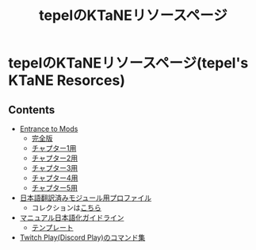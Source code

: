 ﻿---
layout: default
title: tepelのKTaNEリソースページ
description: tepelが作成したKTaNEのリソース一覧です。MODのマニュアルやチュートリアル、翻訳情報などがあります。
lang: ja_JP
---

# tepelのKTaNEリソースページ(tepel's KTaNE Resorces)

## Contents

* [Entrance to Mods](https://tepel-chen.github.io/Entrance%20to%20Mods)
  * [完全版](https://tepel-chen.github.io/Entrance%20to%20Mods/Entrance%20To%20Mods%20Complete.html)
  * [チャプター1用](https://tepel-chen.github.io/Entrance%20to%20Mods/Entrance%20To%20Mods%20Chapter1.html)
  * [チャプター2用](https://tepel-chen.github.io/Entrance%20to%20Mods/Entrance%20To%20Mods%20Chapter2.html)
  * [チャプター3用](https://tepel-chen.github.io/Entrance%20to%20Mods/Entrance%20To%20Mods%20Chapter3.html)
  * [チャプター4用](https://tepel-chen.github.io/Entrance%20to%20Mods/Entrance%20To%20Mods%20Chapter4.html)
  * [チャプター5用](https://tepel-chen.github.io/Entrance%20to%20Mods/Entrance%20To%20Mods%20Chapter5.html)
* [日本語翻訳済みモジュール用プロファイル](/JaProfiles)
  * コレクションは[こちら](https://steamcommunity.com/sharedfiles/filedetails/?id=2276193037)
* [マニュアル日本語化ガイドライン](/TranslationGuideline)
  * [テンプレート](/TranslationGuideline/TemplateJa.zip)
* [Twitch Play(Discord Play)のコマンド集](/tpCommands)
